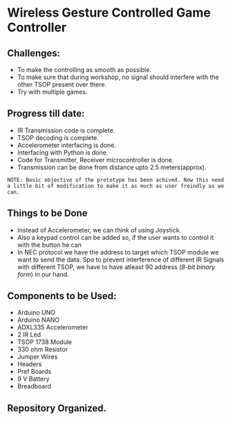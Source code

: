 # Wireless Gesture Controlled Game Controller


## Challenges:
+ To make the controlling as smooth as possible.
+ To make sure that during workshop, no signal should interfere with the other TSOP present over there.
+ Try with multiple games.

## Progress till date:
+ IR Transmission code is complete.
+ TSOP decoding is complete.
+ Accelerometer interfacing is done.
+ Interfacing with Python is done.
+ Code for Transmitter, Receiver microcontroller is done.
+ Transmission can be done from distance upto 2.5 meters(approx).
```` 
NOTE: Basic objective of the prototype has been achived. Now this need a little bit of modification to make it as much as user freindly as we can.
````
## Things to be Done
+ Instead of Accelerometer, we can think of using Joystick.
+ Also a keypad control can be added so, if the user wants to control it with the button he can
+ In NEC protocol we have the address to target which TSOP module we want to send the data. Spo to prevent interference of different IR Signals with different TSOP, we have to have atleast 90 address (*8-bit binary form*) in our hand.

## Components to be Used:
+ Arduino UNO
+ Arduino NANO
+ ADXL335 Accelerometer
+ 2 IR Led
+ TSOP 1738 Module
+ 330 ohm Resistor
+ Jumper Wires
+ Headers
+ Pref Boards
+ 9 V Battery
+ Breadboard



## Repository Organized.
